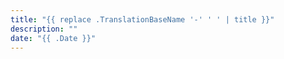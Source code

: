 ```yaml
---
title: "{{ replace .TranslationBaseName '-' ' ' | title }}"
description: ""
date: "{{ .Date }}"
---
```


